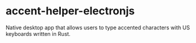 # accent-helper-electronjs
Native desktop app that allows users to type accented characters with US keyboards written in Rust.
